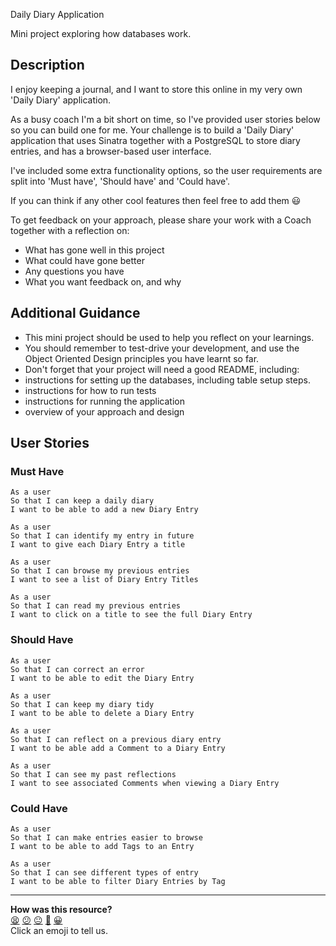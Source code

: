 Daily Diary Application

Mini project exploring how databases work.

## Description

I enjoy keeping a journal, and I want to store this online in my very own 'Daily Diary' application.

As a busy coach I'm a bit short on time, so I've provided user stories below so you can build one for me. Your challenge is to build a 'Daily Diary' application that uses Sinatra together with a PostgreSQL to store diary entries, and has a browser-based user interface.

I've included some extra functionality options, so the user requirements are split into 'Must have', 'Should have' and 'Could have'.

If you can think if any other cool features then feel free to add them 😃

To get feedback on your approach, please share your work with a Coach together with a reflection on:

- What has gone well in this project
- What could have gone better
- Any questions you have
- What you want feedback on, and why

## Additional Guidance

- This mini project should be used to help you reflect on your learnings.
- You should remember to test-drive your development, and use the Object Oriented Design principles you have learnt so far.
- Don't forget that your project will need a good README, including:
 - instructions for setting up the databases, including table setup steps.
 - instructions for how to run tests
 - instructions for running the application
 - overview of your approach and design

## User Stories

### Must Have

```
As a user
So that I can keep a daily diary
I want to be able to add a new Diary Entry
```

```
As a user
So that I can identify my entry in future
I want to give each Diary Entry a title
```

```
As a user
So that I can browse my previous entries
I want to see a list of Diary Entry Titles
```

```
As a user
So that I can read my previous entries
I want to click on a title to see the full Diary Entry
```

### Should Have

```
As a user
So that I can correct an error
I want to be able to edit the Diary Entry
```

```
As a user
So that I can keep my diary tidy
I want to be able to delete a Diary Entry
```

```
As a user
So that I can reflect on a previous diary entry
I want to be able add a Comment to a Diary Entry
```

```
As a user
So that I can see my past reflections
I want to see associated Comments when viewing a Diary Entry
```

### Could Have

```
As a user
So that I can make entries easier to browse
I want to be able to add Tags to an Entry
```

```
As a user
So that I can see different types of entry
I want to be able to filter Diary Entries by Tag
```

<!-- BEGIN GENERATED SECTION DO NOT EDIT -->

---

**How was this resource?**  
[😫](https://airtable.com/shrUJ3t7KLMqVRFKR?prefill_Repository=skills-workshops&prefill_File=practicals/databases/daily_diary_app.md&prefill_Sentiment=😫) [😕](https://airtable.com/shrUJ3t7KLMqVRFKR?prefill_Repository=skills-workshops&prefill_File=practicals/databases/daily_diary_app.md&prefill_Sentiment=😕) [😐](https://airtable.com/shrUJ3t7KLMqVRFKR?prefill_Repository=skills-workshops&prefill_File=practicals/databases/daily_diary_app.md&prefill_Sentiment=😐) [🙂](https://airtable.com/shrUJ3t7KLMqVRFKR?prefill_Repository=skills-workshops&prefill_File=practicals/databases/daily_diary_app.md&prefill_Sentiment=🙂) [😀](https://airtable.com/shrUJ3t7KLMqVRFKR?prefill_Repository=skills-workshops&prefill_File=practicals/databases/daily_diary_app.md&prefill_Sentiment=😀)  
Click an emoji to tell us.

<!-- END GENERATED SECTION DO NOT EDIT -->